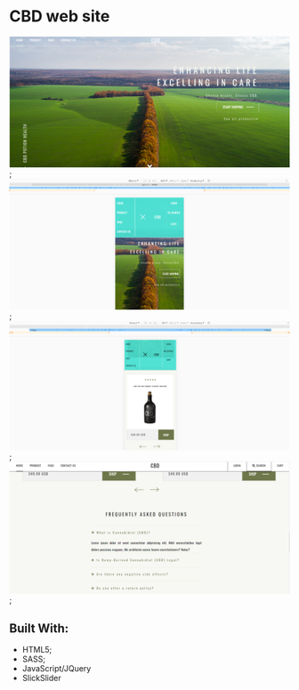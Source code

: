 # CBD web site

![](ScreenShots/one.png);
![](ScreenShots/two.png);
![](ScreenShots/three.png);
![](ScreenShots/four.png);

## Built With:

- HTML5;
- SASS;
- JavaScript/JQuery
- SlickSlider
